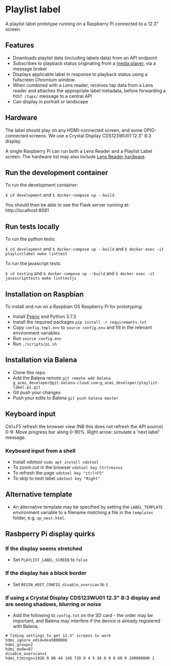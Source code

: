 Playlist label
==============

A playlist label prototype running on a Raspberry Pi connected to a 12.3" screen.


## Features

* Downloads playlist data (including labels data) from an API endpoint
* Subscribes to playback status originating from a [media player](https://github.com/ACMILabs/media-player), via a message broker
* Displays applicable label in response to playback status using a fullscreen Chromium window.
* When combined with a Lens reader, receives tap data from a Lens reader and attaches the appropriate label metadata,
before forwarding a `POST /taps/` message to a central API
* Can display in portrait or landscape

## Hardware
The label should play on any HDMI-connected screen, and some GPIO-connected screens. We use a Crystal Display CDS123WU01 12.3" 8:3 display.

A single Raspberry Pi can run both a Lens Reader and a Playlist Label screen. The hardware list may also include
[Lens Reader hardware](https://github.com/ACMILabs/lens-reader).

## Run the development container

To run the development container:

`$ cd development` and `$ docker-compose up --build`

You should then be able to see the Flask server running at: http://localhost:8081

## Run tests locally

To run the python tests:

`$ cd development` and `$ docker-compose up --build` and `$ docker exec -it playlistlabel make linttest`

To run the javascript tests:

`$ cd testing` and `$ docker-compose up --build` and `$ docker exec -it javascripttests make linttestjs`

## Installation on Raspbian

To install and run on a Raspbian OS Raspberry Pi for prototyping:

* Install [Pyenv](http://www.knight-of-pi.org/pyenv-for-python-version-management-on-raspbian-stretch/) and Python 3.7.3
* Install the required packages `pip install -r requirements.txt`
* Copy `config.tmpl.env` to `source config.env` and fill in the relevant environment variables
* Run `source config.env`
* Run `./scripts/pi.sh`

## Installation via Balena

* Clone this repo.
* Add the Balena remote `git remote add balena g_acmi_developer@git.balena-cloud.com:g_acmi_developer/playlist-label-pi.git`
* Git push your changes
* Push your edits to Balena `git push balena master`

## Keyboard input

Ctrl+F5 refresh the browser view (NB this does not refresh the API source)
0-9: Move progress bar along 0-90%.
Right arrow: simulate a 'next label' message.

### Keyboard input from a shell

* Install xdotool `sudo apt install xdotool`
* To zoom out in the browser `xdotool key Ctrl+minus`
* To refresh the page `xdotool key "ctrl+F5"`
* To skip to next label `xdotool key "Right"`

## Alternative template

* An alternative template may be specified by setting the `LABEL_TEMPLATE` environment variable to a filename matching
a file in the `templates` folder, e.g. `up_next.html`.

## Rasbperry Pi display quirks

### If the display seems stretched

* Set `PLAYLIST_LABEL_SCREEN` to `false`

### If the display has a black border

* Set `RESIN_HOST_CONFIG_disable_overscan` to `1`

### If using a Crystal Display CDS123WU01 12.3" 8:3 display and are seeing shadows, blurring or noise

* Add the following to `config.txt` on the SD card - the order may be important, and Balena may interfere if the device
is already registered with Balena.

```
# Timing settings to get 12.3" screens to work
hdmi_ignore_edid=0xa5000080
hdmi_group=2
hdmi_mode=87
disable_overscan=1
hdmi_timings=1920 0 88 44 148 720 0 4 5 36 0 0 0 60 0 100980000 1
```